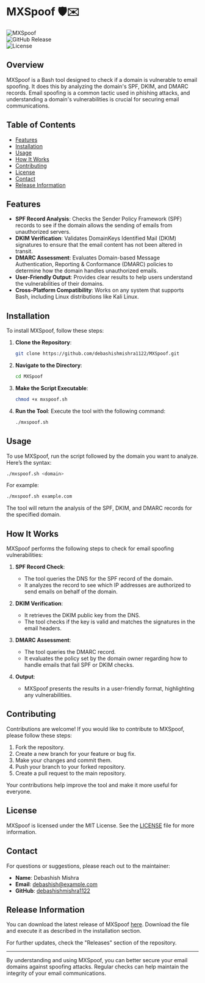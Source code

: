 # MXSpoof 🛡️✉️

![MXSpoof](https://img.shields.io/badge/MXSpoof-Bash%20Tool-brightgreen)  
![GitHub Release](https://img.shields.io/badge/Release-v1.0.0-blue)  
![License](https://img.shields.io/badge/License-MIT-yellowgreen)  

## Overview

MXSpoof is a Bash tool designed to check if a domain is vulnerable to email spoofing. It does this by analyzing the domain's SPF, DKIM, and DMARC records. Email spoofing is a common tactic used in phishing attacks, and understanding a domain's vulnerabilities is crucial for securing email communications.

## Table of Contents

- [Features](#features)
- [Installation](#installation)
- [Usage](#usage)
- [How It Works](#how-it-works)
- [Contributing](#contributing)
- [License](#license)
- [Contact](#contact)
- [Release Information](#release-information)

## Features

- **SPF Record Analysis**: Checks the Sender Policy Framework (SPF) records to see if the domain allows the sending of emails from unauthorized servers.
- **DKIM Verification**: Validates DomainKeys Identified Mail (DKIM) signatures to ensure that the email content has not been altered in transit.
- **DMARC Assessment**: Evaluates Domain-based Message Authentication, Reporting & Conformance (DMARC) policies to determine how the domain handles unauthorized emails.
- **User-Friendly Output**: Provides clear results to help users understand the vulnerabilities of their domains.
- **Cross-Platform Compatibility**: Works on any system that supports Bash, including Linux distributions like Kali Linux.

## Installation

To install MXSpoof, follow these steps:

1. **Clone the Repository**:
   ```bash
   git clone https://github.com/debashishmishra1122/MXSpoof.git
   ```

2. **Navigate to the Directory**:
   ```bash
   cd MXSpoof
   ```

3. **Make the Script Executable**:
   ```bash
   chmod +x mxspoof.sh
   ```

4. **Run the Tool**:
   Execute the tool with the following command:
   ```bash
   ./mxspoof.sh
   ```

## Usage

To use MXSpoof, run the script followed by the domain you want to analyze. Here’s the syntax:

```bash
./mxspoof.sh <domain>
```

For example:
```bash
./mxspoof.sh example.com
```

The tool will return the analysis of the SPF, DKIM, and DMARC records for the specified domain.

## How It Works

MXSpoof performs the following steps to check for email spoofing vulnerabilities:

1. **SPF Record Check**:
   - The tool queries the DNS for the SPF record of the domain.
   - It analyzes the record to see which IP addresses are authorized to send emails on behalf of the domain.

2. **DKIM Verification**:
   - It retrieves the DKIM public key from the DNS.
   - The tool checks if the key is valid and matches the signatures in the email headers.

3. **DMARC Assessment**:
   - The tool queries the DMARC record.
   - It evaluates the policy set by the domain owner regarding how to handle emails that fail SPF or DKIM checks.

4. **Output**:
   - MXSpoof presents the results in a user-friendly format, highlighting any vulnerabilities.

## Contributing

Contributions are welcome! If you would like to contribute to MXSpoof, please follow these steps:

1. Fork the repository.
2. Create a new branch for your feature or bug fix.
3. Make your changes and commit them.
4. Push your branch to your forked repository.
5. Create a pull request to the main repository.

Your contributions help improve the tool and make it more useful for everyone.

## License

MXSpoof is licensed under the MIT License. See the [LICENSE](LICENSE) file for more information.

## Contact

For questions or suggestions, please reach out to the maintainer:

- **Name**: Debashish Mishra
- **Email**: debashish@example.com
- **GitHub**: [debashishmishra1122](https://github.com/debashishmishra1122)

## Release Information

You can download the latest release of MXSpoof [here](https://github.com/debashishmishra1122/MXSpoof/releases). Download the file and execute it as described in the installation section.

For further updates, check the "Releases" section of the repository.

---

By understanding and using MXSpoof, you can better secure your email domains against spoofing attacks. Regular checks can help maintain the integrity of your email communications.